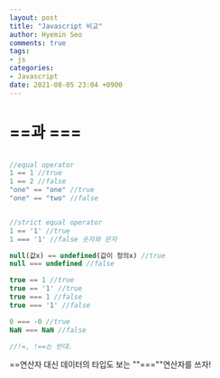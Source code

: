 ```yaml
---
layout: post
title: "Javascript 비교"
author: Hyemin Seo
comments: true
tags:
- js
categories:
- Javascript
date: 2021-08-05 23:04 +0900
---
```


# ==과 ===

```javascript

//equal operator
1 == 1 //true
1 == 2 //false
"one" == "one" //true
"one" == "two" //false


//strict equal operator
1 == '1' //true
1 === '1' //false 숫자와 문자

null(값x) == undefined(값이 정의x) //true
null === undefined //false

true == 1 //true
true == '1' //true
true === 1 //false
true === '1' //false

0 === -0 //true
NaN === NaN //false

//!=, !==는 반대.

```

==연산자 대신 데이터의 타입도 보는 ""===""연산자를 쓰자!
  
  


